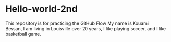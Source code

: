 # Hello-world-2nd
This repository is for practicing the GitHub Flow
My name is Kouami Bessan, I am living in Louisville over 20 years, I like playing soccer, and I like basketball game.
